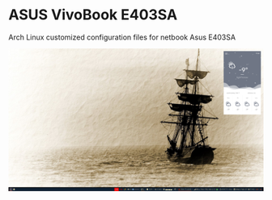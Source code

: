 # ASUS VivoBook E403SA
Arch Linux customized configuration files for netbook Asus E403SA

![alt text](/Screenshot_2018-Feb-07_17:43:12.png "Arch Linux on Asus E403SA")
